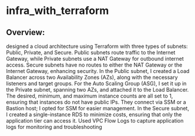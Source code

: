 # infra_with_terraform

## Overview:

designed a cloud architecture using Terraform with three types of subnets: Public, Private, and Secure. Public subnets route traffic to the Internet Gateway, while Private subnets use a NAT Gateway for outbound internet access. Secure subnets have no routes to either the NAT Gateway or the Internet Gateway, enhancing security.
In the Public subnet, I created a Load Balancer across two Availability Zones (AZs), along with the necessary listeners and target groups.
For the Auto Scaling Group (ASG), I set it up in the Private subnet, spanning two AZs, and attached it to the Load Balancer. The desired, minimum, and maximum instance counts are all set to 1, ensuring that instances do not have public IPs. They connect via SSM or a Bastion host; I opted for SSM for easier management.
In the Secure subnet, I created a single-instance RDS to minimize costs, ensuring that only the application tier can access it.
Used VPC Flow Logs to capture application logs for monitoring and troubleshooting 
